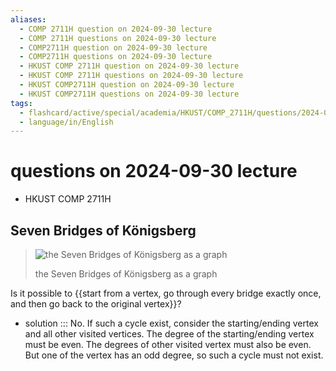 ```yaml
---
aliases:
  - COMP 2711H question on 2024-09-30 lecture
  - COMP 2711H questions on 2024-09-30 lecture
  - COMP2711H question on 2024-09-30 lecture
  - COMP2711H questions on 2024-09-30 lecture
  - HKUST COMP 2711H question on 2024-09-30 lecture
  - HKUST COMP 2711H questions on 2024-09-30 lecture
  - HKUST COMP2711H question on 2024-09-30 lecture
  - HKUST COMP2711H questions on 2024-09-30 lecture
tags:
  - flashcard/active/special/academia/HKUST/COMP_2711H/questions/2024-09-30/lecture
  - language/in/English
---
```


# questions on 2024-09-30 lecture

- HKUST COMP 2711H

## Seven Bridges of Königsberg

> ![the Seven Bridges of Königsberg as a graph](../../../../../archives/Wikimedia%20Commons/Königsberg%20graph.svg)
>
> the Seven Bridges of Königsberg as a graph

Is it possible to {{start from a vertex, go through every bridge exactly once, and then go back to the original vertex}}? <!--SR:!2024-10-21,4,270-->

- solution ::: No. If such a cycle exist, consider the starting/ending vertex and all other visited vertices. The degree of the starting/ending vertex must be even. The degrees of other visited vertex must also be even. But one of the vertex has an odd degree, so such a cycle must not exist. <!--SR:!2024-10-21,4,270!2024-10-21,4,270-->
